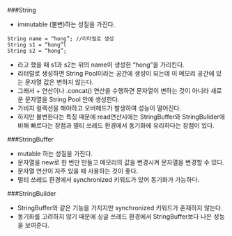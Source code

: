 ###String
- immutable (불변)하는 성질을 가진다.
```
String name = “hong”; //리터럴로 생성
String s1 = “hong”l
String s2 = “hong”;
```
- 라고 했을 때 s1과 s2는 위의 name이 생성한 “hong”을 가리킨다.
- 리터럴로 생성하면 String Pool이라는 공간에 생성이 되는데 이 메모리 공간에 있는 문자열 값은 변하지 않는다.
- 그래서 + 연산이나 .concat() 연산을 수행하면 문자열이 변하는 것이 아니라 새로운 문자열을 String Pool 안에 생성한다.
- 가비지 컬렉션을 해야하고 오버헤드가 발생하여 성능이 떨어진다.
- 하지만 불변한다는 특징 때문에 read연산시에는 StringBuffer와 StringBulider에 비해 빠르다는 장점과 멀티 쓰레드 환경에서 동기화에 유리하다는 장점이 있다.

###StringBuffer
- mutable 하는 성질을 가진다.
- 문자열을 new로 한 번만 만들고 메모리의 값을 변경시켜 문자열을 변경할 수 있다.
- 문자열 연산이 자주 있을 때 사용하는 것이 좋다.
- 멀티 쓰레드 환경에서 synchronized 키워드가 있어 동기화가 가능하다.

###StringBuilder
- StringBuffer와 같은 기능을 가지지만 synchronized 키워드가 존재하지 않는다.
- 동기화를 고려하지 않기 때문에 싱글 쓰레드 환경에서 StringBuffer보다 나은 성능을 보여준다.

